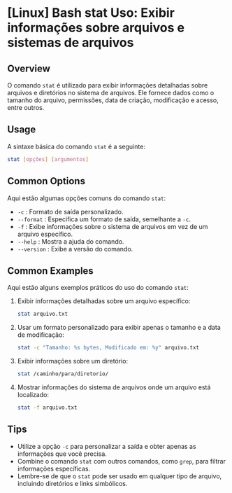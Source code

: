 # [Linux] Bash stat Uso: Exibir informações sobre arquivos e sistemas de arquivos

## Overview
O comando `stat` é utilizado para exibir informações detalhadas sobre arquivos e diretórios no sistema de arquivos. Ele fornece dados como o tamanho do arquivo, permissões, data de criação, modificação e acesso, entre outros.

## Usage
A sintaxe básica do comando `stat` é a seguinte:

```bash
stat [opções] [argumentos]
```

## Common Options
Aqui estão algumas opções comuns do comando `stat`:

- `-c` : Formato de saída personalizado.
- `--format` : Especifica um formato de saída, semelhante a `-c`.
- `-f` : Exibe informações sobre o sistema de arquivos em vez de um arquivo específico.
- `--help` : Mostra a ajuda do comando.
- `--version` : Exibe a versão do comando.

## Common Examples
Aqui estão alguns exemplos práticos do uso do comando `stat`:

1. Exibir informações detalhadas sobre um arquivo específico:

   ```bash
   stat arquivo.txt
   ```

2. Usar um formato personalizado para exibir apenas o tamanho e a data de modificação:

   ```bash
   stat -c "Tamanho: %s bytes, Modificado em: %y" arquivo.txt
   ```

3. Exibir informações sobre um diretório:

   ```bash
   stat /caminho/para/diretorio/
   ```

4. Mostrar informações do sistema de arquivos onde um arquivo está localizado:

   ```bash
   stat -f arquivo.txt
   ```

## Tips
- Utilize a opção `-c` para personalizar a saída e obter apenas as informações que você precisa.
- Combine o comando `stat` com outros comandos, como `grep`, para filtrar informações específicas.
- Lembre-se de que o `stat` pode ser usado em qualquer tipo de arquivo, incluindo diretórios e links simbólicos.